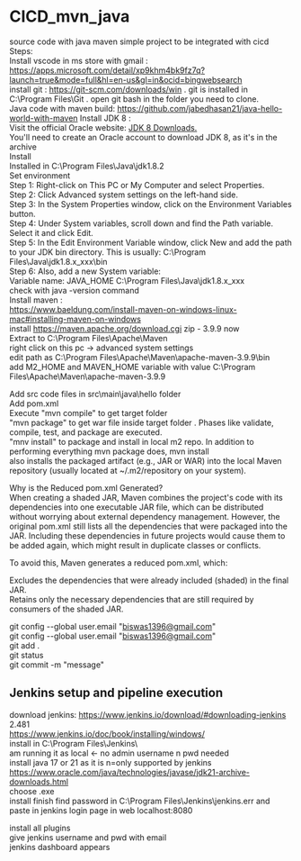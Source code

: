 # CICD_mvn_java
source code with java maven simple project to be integrated with cicd  
Steps:  
Install vscode in ms store with gmail : https://apps.microsoft.com/detail/xp9khm4bk9fz7q?launch=true&mode=full&hl=en-us&gl=in&ocid=bingwebsearch   
install git : https://git-scm.com/downloads/win . git is installed in C:\Program Files\Git . open git bash in the folder you need to clone.     
Java code with maven build: https://github.com/jabedhasan21/java-hello-world-with-maven
Install JDK 8 :  
    Visit the official Oracle website: [JDK 8 Downloads.](https://www.oracle.com/java/technologies/javase/javase8-archive-downloads.html)  
    You'll need to create an Oracle account to download JDK 8, as it's in the archive  
    Install  
    Installed in C:\Program Files\Java\jdk1.8.2    
    Set environment  
        Step 1: Right-click on This PC or My Computer and select Properties.    
        Step 2: Click Advanced system settings on the left-hand side.  
        Step 3: In the System Properties window, click on the Environment Variables button.  
        Step 4: Under System variables, scroll down and find the Path variable. Select it and click Edit.  
        Step 5: In the Edit Environment Variable window, click New and add the path to your JDK bin directory. This is usually: C:\Program Files\Java\jdk1.8.x_xxx\bin   
        Step 6: Also, add a new System variable:  
                Variable name: JAVA_HOME C:\Program Files\Java\jdk1.8.x_xxx  
    check with java -version command   
Install maven :  
    https://www.baeldung.com/install-maven-on-windows-linux-mac#installing-maven-on-windows  
    install https://maven.apache.org/download.cgi zip - 3.9.9 now  
    Extract to C:\Program Files\Apache\Maven  
    right click on this pc -> advanced system settings    
    edit path as C:\Program Files\Apache\Maven\apache-maven-3.9.9\bin    
    add M2_HOME and MAVEN_HOME variable with value C:\Program Files\Apache\Maven\apache-maven-3.9.9  


Add src code files in src\main\java\hello folder   
Add pom.xml   
Execute "mvn compile"  to get target folder   
"mvn package" to get war file inside target folder . Phases like validate, compile, test, and package are executed.   
"mnv install" to package and install in local m2 repo. In addition to performing everything mvn package does, mvn install  
  also installs the packaged artifact (e.g., JAR or WAR) into the local Maven repository (usually located at ~/.m2/repository on your system).   

Why is the Reduced pom.xml Generated?   
When creating a shaded JAR, Maven combines the project's code with its dependencies into one executable JAR file, which can be distributed without worrying about external dependency management. However, the original pom.xml still lists all the dependencies that were packaged into the JAR. Including these dependencies in future projects would cause them to be added again, which might result in duplicate classes or conflicts.  


To avoid this, Maven generates a reduced pom.xml, which:  

Excludes the dependencies that were already included (shaded) in the final JAR.  
Retains only the necessary dependencies that are still required by consumers of the shaded JAR.  


git config --global user.email "biswas1396@gmail.com"   
git config --global user.email "biswas1396@gmail.com"    
git add .  
git status   
git commit -m "message"   

## Jenkins setup and pipeline execution

download jenkins: https://www.jenkins.io/download/#downloading-jenkins 2.481  
https://www.jenkins.io/doc/book/installing/windows/    
install in C:\Program Files\Jenkins\  
am running it as local <- no admin username n pwd needed  
install java 17 or 21 as it is n=only supported by jenkins  
https://www.oracle.com/java/technologies/javase/jdk21-archive-downloads.html  
choose .exe  
install finish
find password in C:\Program Files\Jenkins\jenkins.err and paste in jenkins login page in web localhost:8080

install all plugins  
give jenkins username and pwd with email  
jenkins dashboard appears  



